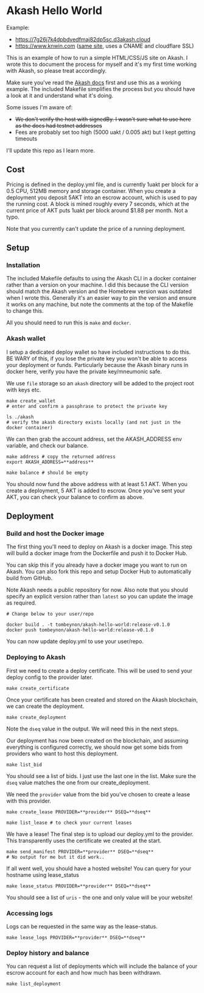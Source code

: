 # Akash Hello World

Example: 
- https://7g26j7k4dpbdvedfmaj82dp5sc.d3akash.cloud
- https://www.knwin.com ([same site](https://github.com/knwins/akash-hello-world/deploy.yml#L11), uses a CNAME and cloudflare SSL)

This is an example of how to run a simple HTML/CSS/JS site on Akash. I wrote this to document the process for myself and it's my first time working with Akash, so please treat accordingly. 

Make sure you've read the [Akash docs](https://docs.akash.network/) first and use this as a working example. The included Makefile simplifies the process but you should have a look at it and understand what it's doing. 

Some issues I'm aware of:

- ~~We don't verify the host with signedBy. I wasn't sure what to use here as the docs had testnet addresses~~
- Fees are probably set too high (5000 uakt / 0.005 akt) but I kept getting timeouts

I'll update this repo as I learn more.

## Cost

Pricing is defined in the deploy.yml file, and is currently 1uakt per block for a 0.5 CPU, 512MB memory and storage container. When you create a deployment you deposit 5AKT into an escrow account, which is used to pay the running cost. A block is mined roughly every 7 seconds, which at the current price of AKT puts 1uakt per block around $1.88 per month. Not a typo.

Note that you currently can't update the price of a running deployment.

## Setup

### Installation

The included Makefile defaults to using the Akash CLI in a docker container rather than a version on your machine. I did this because the CLI version should match the Akash version and the Homebrew version was outdated when I wrote this. Generally it's an easier way to pin the version and ensure it works on any machine, but note the comments at the top of the Makefile to change this.

All you should need to run this is `make` and `docker`. 

### Akash wallet

I setup a dedicated deploy wallet so have included instructions to do this. BE WARY of this, if you lose the private key you won't be able to access your deployment or funds. Particularly because the Akash binary runs in docker here, verify you have the private key/mneumonic safe.

We use `file` storage so an `akash` directory will be added to the project root with keys etc.

```
make create_wallet
# enter and confirm a passphrase to protect the private key

ls ./akash 
# verify the akash directory exists locally (and not just in the docker container)
```

We can then grab the account address, set the AKASH_ADDRESS env variable, and check our balance.

```
make address # copy the returned address
export AKASH_ADDRESS=**address**

make balance # should be empty
```

You should now fund the above address with at least 5.1 AKT. When you create a deployment, 5 AKT is added to escrow. Once you've sent your AKT, you can check your balance to confirm as above.

## Deployment

### Build and host the Docker image

The first thing you'll need to deploy on Akash is a docker image. This step will build a docker image from the Dockerfile and push it to Docker Hub. 

You can skip this if you already have a docker image you want to run on Akash. You can also fork this repo and setup Docker Hub to automatically build from GitHub.

Note Akash needs a public repository for now. Also note that you should specify an explicit version rather than `latest` so you can update the image as required. 

```
# Change below to your user/repo

docker build . -t tombeynon/akash-hello-world:release-v0.1.0
docker push tombeynon/akash-hello-world:release-v0.1.0
```

You can now update deploy.yml to use your user/repo.

### Deploying to Akash

First we need to create a deploy certificate. This will be used to send your deploy config to the provider later.

```
make create_certificate
```

Once your certificate has been created and stored on the Akash blockchain, we can create the deployment.

```
make create_deployment
```

Note the `dseq` value in the output. We will need this in the next steps.

Our deployment has now been created on the blockchain, and assuming everything is configured correctly, we should now get some bids from providers who want to host this deployment.

```
make list_bid
```

You should see a list of bids. I just use the last one in the list. Make sure the `dseq` value matches the one from our create_deployment.

We need the `provider` value from the bid you've chosen to create a lease with this provider.

```
make create_lease PROVIDER=**provider** DSEQ=**dseq**

make list_lease # to check your current leases
```

We have a lease! The final step is to upload our deploy.yml to the provider. This transparently uses the certificate we created at the start.

```
make send_manifest PROVIDER=**provider** DSEQ=**dseq**
# No output for me but it did work..
```

If all went well, you should have a hosted website! You can query for your hostname using lease_status

```
make lease_status PROVIDER=**provider** DSEQ=**dseq**
```

You should see a list of `uris` - the one and only value will be your website!

### Accessing logs

Logs can be requested in the same way as the lease-status. 

```
make lease_logs PROVIDER=**provider** DSEQ=**dseq**
```

### Deploy history and balance

You can request a list of deployments which will include the balance of your escrow account for each and how much has been withdrawn. 

```
make list_deployment
```
